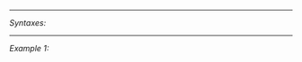 


---
*Syntaxes:*

<!-- [] call `BIN_fnc_inList` -->

---
*Example 1:*

<!-- 
```sqf
[] call BIN_fnc_inList;
``` -->